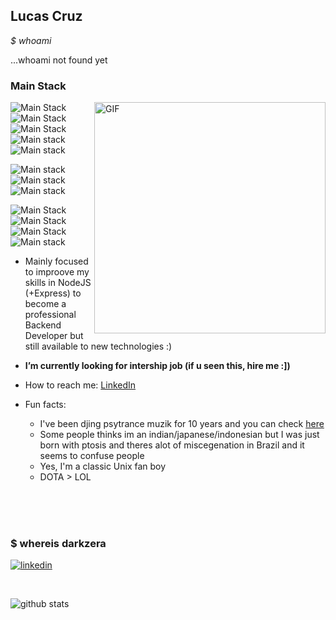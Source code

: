## Lucas Cruz 
<div style="text-align: justify"> 
<i>$ whoami</i>

...whoami not found yet
</div>

### Main Stack
<p>
<img align="right" height="370px" weigth="800" alt="GIF" src="https://1.bp.blogspot.com/-0kVmoHbtTFs/XPFj4MFsjYI/AAAAAAAATNE/HguTl9cqnpwTSImqTQ7V8bV5alXRuSeEgCLcBGAs/s1600/linuxtuxman_.gif" />

![Main Stack ](https://img.shields.io/badge/TypeScript-007ACC?style=for-the-badge&logo=typescript&logoColor=white)
 &nbsp; 
![Main Stack ](https://img.shields.io/badge/Node.js-43853D?style=for-the-badge&logo=node.js&logoColor=white)
 &nbsp; 
![Main Stack ](https://img.shields.io/badge/Express.js-000000?style=for-the-badge&logo=express&logoColor=white)
 &nbsp;
 ![Main stack ](https://img.shields.io/badge/MySQL-00000F?style=for-the-badge&logo=mysql&logoColor=white)
 &nbsp;
 ![Main stack ](https://img.shields.io/badge/Jest-C21325?style=for-the-badge&logo=jest&logoColor=white)

 ![Main stack ](https://img.shields.io/badge/Java-ED8B00?style=for-the-badge&logo=java&logoColor=white)
 &nbsp;
 ![Main stack ](https://img.shields.io/badge/Shell_Script-121011?style=for-the-badge&logo=gnu-bash&logoColor=white)
 &nbsp;
 ![Main stack ](https://img.shields.io/badge/Angular-DD0031?style=for-the-badge&logo=angular&logoColor=white)
 &nbsp;

![Main Stack ](https://img.shields.io/badge/VIM-%2311AB00.svg?&style=for-the-badge&logo=vim&logoColor=white)
 &nbsp;
![Main Stack ](https://img.shields.io/badge/Linux-FCC624?style=for-the-badge&logo=linux&logoColor=black)
 &nbsp;
![Main Stack ](https://img.shields.io/badge/Docker-2CA5E0?style=for-the-badge&logo=docker&logoColor=white)
 &nbsp;
 ![Main stack ](https://img.shields.io/badge/Git-F05032?style=for-the-badge&logo=git&logoColor=white)
 &nbsp;
 </p>


- Mainly focused to improove my skills in NodeJS (+Express) to become a professional Backend Developer but still available to new technologies :)   

- <b> I’m currently looking for intership job (if u seen this, hire me :]) </b>

- How to reach me: [LinkedIn](https://www.linkedin.com/in/darkzera)

- Fun facts: 
  - I've been djing psytrance muzik for 10 years and you can check [here](https://soundcloud.com/djzooi)
  - Some people thinks im an indian/japanese/indonesian but I was just born with ptosis and theres alot of miscegenation in Brazil and it seems to confuse people 
  - Yes, I'm a classic Unix fan boy
  - DOTA > LOL 

<br>
<br>
<br>

### $ whereis darkzera
[![linkedin](https://img.shields.io/badge/LinkedIn-0077B5?style=for-the-badge&logo=linkedin&logoColor=white)](https://www.linkedin.com/in/lucas-cruz92/)
<div>

</div>

<br>
<p>

![github stats](https://github-readme-stats.vercel.app/api?username=darkzera&show_icons=true&theme=gruvbox)
</p>
